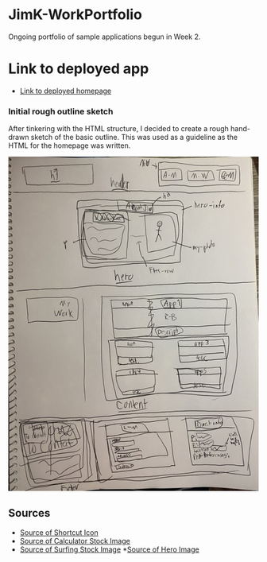# JimK-WorkPortfolio
Ongoing portfolio of sample applications begun in Week 2.

# Link to deployed app

* [Link to deployed homepage](https://jk1956.github.io/JimK-WorkPortfolio/)


### Initial rough outline sketch
After tinkering with the HTML structure, I decided to create a rough hand-drawn sketch of the basic outline.
This was used as a guideline as the HTML for the homepage was written.

![Initial homepage outline sketch](assets/images/outline-sketch.jpg)


## Sources

* [Source of Shortcut Icon](https://www.subpng.com/png-2nxt63/)
* [Source of Calculator Stock Image](https://www.vecteezy.com/photo/1986837-scientist-using-a-white-calculator)
* [Source of Surfing Stock Image](https://mocah.org/5339825-surfboard-gold-coast-australia-oceanwater-surfing-surfer-surf-ocean-swimming-nature-person-drone-aerial-beach-blue-hd-wallpaper-wallpaper-wafe-sufboard-free-stock-photos.html)
*[Source of Hero Image](https://unsplash.com/photos/QQ9LainS6tI)
